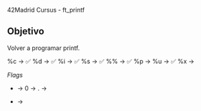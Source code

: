 42Madrid Cursus - ft_printf

## Objetivo

Volver a programar printf.

%c -> ✅
%d -> ✅
%i -> ✅
%s -> ✅
%% -> ✅
%p -> 
%u -> ✅
%x -> 

*Flags*
- -> 
0 -> 
. -> 
* -> 

